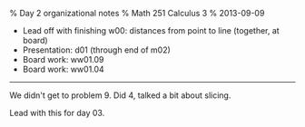 % Day 2 organizational notes
% Math 251 Calculus 3
% 2013-09-09

* Lead off with finishing w00: distances from point to line
(together, at board)
* Presentation: d01 (through end of m02)
* Board work: ww01.09
* Board work: ww01.04

---------------------

We didn't get to problem 9. Did 4, talked a bit about slicing.

Lead with this for day 03.